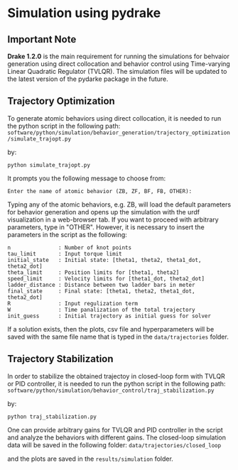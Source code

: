# Simulation using pydrake

## Important Note
**Drake 1.2.0** is the main requirement for running the simulations for behvaior generation using direct collocation and behavior control using Time-varying Linear Quadratic Regulator (TVLQR). The simulation files will be updated to the latest version of the pydarke package in the future. 

## Trajectory Optimization
To generate atomic behaviors using direct collocation, it is needed to run the python script in the following path:
`software/python/simulation/behavior_generation/trajectory_optimization/simulate_trajopt.py`

by:

```
python simulate_trajopt.py
```

It prompts you the following message to choose from:

`Enter the name of atomic behavior (ZB, ZF, BF, FB, OTHER):`

Typing any of the atomic behaviors, e.g. ZB, will load the default parameters for behavior generation and opens up the simulation with the urdf visualization in a web-browser tab. If you want to proceed with arbitrary parameters, type in "OTHER". However, it is necessary to insert the parameters in the script as the following:
```
n               : Number of knot points
tau_limit       : Input torque limit
initial_state   : Initial state: [theta1, theta2, theta1_dot, theta2_dot]
theta_limit     : Position limits for [theta1, theta2]
speed_limit     : Velocity limits for [theta1_dot, theta2_dot]
ladder_distance : Distance between two ladder bars in meter
final_state     : Final state: [theta1, theta2, theta1_dot, theta2_dot]
R               : Input regulization term
W               : Time panalization of the total trajectory
init_guess      : Initial trajectory as initial guess for solver 
```
If a solution exists, then the plots, csv file and hyperparameters will be saved with the same file name that is typed in the `data/trajectories` folder. 

## Trajectory Stabilization

In order to stabilize the obtained trajectoy in closed-loop form with TVLQR or PID controller, it is needed to run the python script in the following path:
`software/python/simulation/behavior_control/traj_stabilization.py`

by:

```
python traj_stabilization.py
```
One can provide arbitrary gains for TVLQR and PID controller in the script and analyze the behaviors with different gains. The closed-loop simulation data will be saved in the following folder:
`data/trajectories/closed_loop`

and the plots are saved in the `results/simulation` folder. 


